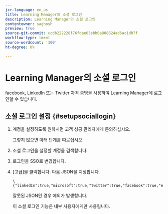 ```yaml
---
jcr-language: en_us
title: Learning Manager의 소셜 로그인
description: Learning Manager의 소셜 로그인
contentowner: saghosh
preview: true
source-git-commit: ccdb222228f76fdae63ebb0a808824ad6ac1db7f
workflow-type: tm+mt
source-wordcount: '100'
ht-degree: 0%

---
```




# Learning Manager의 소셜 로그인

facebook, LinkedIn 또는 Twitter 자격 증명을 사용하여 Learning Manager에 로그인할 수 있습니다.

## 소셜 로그인 설정 {#setupsociallogin}

1. 계정을 설정하도록 원하시면 고객 성공 관리자에게 문의하십시오.

   그렇지 않으면 아래 단계를 따르십시오.

1. 소셜 로그인을 설정할 계정을 검색합니다.
1. 로그인을 SSO로 변경합니다.
1. [고급]을 클릭합니다. 다음 JSON을 지정합니다.

   ```
   \{"linkedIn":true,"microsoft":true,"twitter":true,"facebook":true,"editingAllowed":true
   ```

   잘못된 JSON인 경우 예외가 발생합니다.

   이 소셜 로그인 기능은 내부 사용자에게만 사용됩니다.


